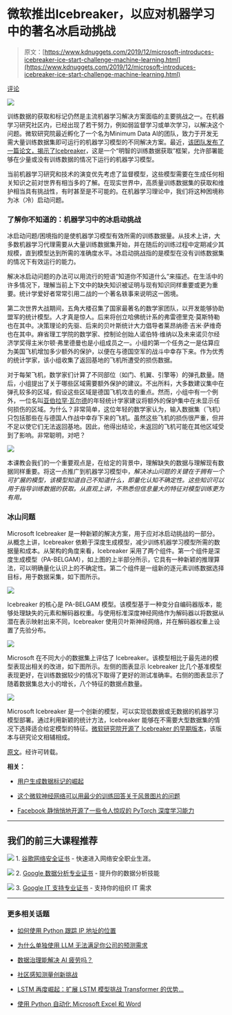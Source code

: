 # 微软推出Icebreaker，以应对机器学习中的著名冰启动挑战

> 原文：[https://www.kdnuggets.com/2019/12/microsoft-introduces-icebreaker-ice-start-challenge-machine-learning.html](https://www.kdnuggets.com/2019/12/microsoft-introduces-icebreaker-ice-start-challenge-machine-learning.html)

[评论](#comments)

![](../Images/da656aed737cb102a89a46b0ea1bbe65.png)

训练数据的获取和标记仍然是主流机器学习解决方案面临的主要挑战之一。在机器学习研究社区内，已经出现了若干努力，例如弱监督学习或单次学习，以解决这个问题。微软研究院最近孵化了一个名为Minimum Data AI的团队，致力于开发无需大量训练数据集即可运行的机器学习模型的不同解决方案。最近，[该团队发布了一篇论文，揭示了Icebreaker](https://papers.nips.cc/paper/9621-icebreaker-element-wise-efficient-information-acquisition-with-a-bayesian-deep-latent-gaussian-model)，这是一个“明智的训练数据获取”框架，允许部署能够在少量或没有训练数据的情况下运行的机器学习模型。

当前机器学习研究和技术的演变优先考虑了监督模型，这些模型需要在生成任何相关知识之前对世界有相当多的了解。在现实世界中，高质量训练数据集的获取和维护相当具有挑战性，有时甚至是不可能的。在机器学习理论中，我们将这种困境称为冰（冷）启动问题。

### 了解你不知道的：机器学习中的冰启动挑战

冰启动问题/困境指的是使机器学习模型有效所需的训练数据量。从技术上讲，大多数机器学习代理需要从大量训练数据集开始，并在随后的训练过程中定期减少其规模，直到模型达到所需的准确度水平。冰启动挑战指的是模型在没有训练数据集的情况下有效运行的能力。

解决冰启动问题的办法可以用流行的短语“知道你不知道什么”来描述。在生活中的许多情况下，理解当前上下文中的缺失知识被证明与现有知识同样重要或更为重要。统计学爱好者常常引用二战的一个著名轶事来说明这一困境。

第二次世界大战期间，五角大楼召集了国家最著名的数学家团队，以开发能够协助盟军的统计模型。人才真是惊人。后来将创立哈佛统计系的弗雷德里克·莫斯特勒也在其中。决策理论的先驱、后来的贝叶斯统计大力倡导者莱昂纳德·吉米·萨维奇也在其中。麻省理工学院的数学家、控制论创始人诺伯特·维纳以及未来诺贝尔经济学奖得主米尔顿·弗里德曼也是小组成员之一。小组的第一个任务之一是估算应为美国飞机增加多少额外的保护，以便在与德国空军的战斗中幸存下来。作为优秀的统计学家，该小组收集了返回基地的飞机所遭受的损伤数据。

对于每架飞机，数学家们计算了不同部位（如门、机翼、引擎等）的弹孔数量。随后，小组提出了关于哪些区域需要额外保护的建议。不出所料，大多数建议集中在弹孔较多的区域，假设这些区域是德国飞机攻击的重点。然而，小组中有一个例外，一位名叫[亚伯拉罕·瓦尔德](https://en.wikipedia.org/wiki/Abraham_Wald?source=post_page---------------------------)的年轻统计学家建议将额外的保护集中在未显示任何损伤的区域。为什么？非常简单，这位年轻的数学家认为，输入数据集（飞机）只包括那些在与德国人作战中幸存下来的飞机。虽然这些飞机的损伤很严重，但并不足以使它们无法返回基地。因此，他得出结论，未返回的飞机可能在其他区域受到了影响。非常聪明，对吧？

![](../Images/79ced63380a66e543764a9a3dc5dc87f.png)

本课教会我们的一个重要观点是，在给定的背景中，理解缺失的数据与理解现有数据同样重要。将这一点推广到机器学习模型中，*解决冰山问题的关键在于拥有一个可扩展的模型，该模型知道自己不知道什么，即量化认知不确定性。这些知识可以用于指导训练数据的获取。从直观上讲，不熟悉但信息量大的特征对模型训练更为有用。*

### 冰山问题

Microsoft Icebreaker 是一种新颖的解决方案，用于应对冰启动挑战的一部分。从概念上讲，Icebreaker 依赖于深度生成模型，减少训练机器学习模型所需的数据量和成本。从架构的角度来看，Icebreaker 采用了两个组件。第一个组件是深度生成模型（PA-BELGAM），如上图的上半部分所示，它具有一种新颖的推理算法，可以明确量化认识上的不确定性。第二个组件是一组新的逐元素训练数据选择目标，用于数据采集，如下图所示。

![](../Images/02802ce523504bb20af98b084983e168.png)

Icebreaker 的核心是 PA-BELGAM 模型。该模型基于一种变分自编码器版本，能够处理缺失的元素和解码器权重。与使用标准深度神经网络作为解码器以将数据从潜在表示映射出来不同，Icebreaker 使用贝叶斯神经网络，并在解码器权重上设置了先验分布。

![](../Images/95820f5e593aabc1809a193ef1175869.png)

Microsoft 在不同大小的数据集上评估了 Icebreaker。该模型相比于最先进的模型表现出相关的改进，如下图所示。左侧的图表显示 Icebreaker 比几个基准模型表现更好，在训练数据较少的情况下取得了更好的测试准确率。右侧的图表显示了随着数据集总大小的增长，八个特征的数据点数量。

![](../Images/3d67b2800b4c4f85241e62405e1fd414.png)

Microsoft Icebreaker 是一个创新的模型，可以实现低数据或无数据的机器学习模型部署。通过利用新颖的统计方法，Icebreaker 能够在不需要大型数据集的情况下选择适合给定模型的特征。[微软研究院开源了 Icebreaker 的早期版本](https://github.com/microsoft/Icebreaker)，该版本与研究论文相辅相成。

[原文](https://towardsdatascience.com/microsoft-introduces-icebreaker-to-address-the-famous-ice-start-challenges-in-machine-learning-10ee0363ede3)。经许可转载。

**相关：**

+   [用户生成数据标记的崛起](/2019/12/rise-user-generated-data-labeling.html)

+   [这个微软神经网络可以用最少的训练回答关于风景图片的问题](/2019/10/microsoft-neural-network-answer-questions-scenic-images-minimum-training.html)

+   [Facebook 静悄悄地开源了一些令人惊叹的 PyTorch 深度学习能力](/2019/11/facebook-quietly-open-sourcing-amazing-deep-learning-capabilities-pytorch.html)

* * *

## 我们的前三大课程推荐

![](../Images/0244c01ba9267c002ef39d4907e0b8fb.png) 1\. [谷歌网络安全证书](https://www.kdnuggets.com/google-cybersecurity) - 快速进入网络安全职业生涯。

![](../Images/e225c49c3c91745821c8c0368bf04711.png) 2\. [Google 数据分析专业证书](https://www.kdnuggets.com/google-data-analytics) - 提升你的数据分析技能

![](../Images/0244c01ba9267c002ef39d4907e0b8fb.png) 3\. [Google IT 支持专业证书](https://www.kdnuggets.com/google-itsupport) - 支持你的组织 IT 需求

* * *

### 更多相关话题

+   [如何使用 Python 跟踪 IP 地址的位置](https://www.kdnuggets.com/2023/01/track-location-ip-address-python.html)

+   [为什么单独使用 LLM 无法满足你公司的预测需求](https://www.kdnuggets.com/2024/01/pecan-llms-used-alone-cant-address-companys-predictive-needs)

+   [数据治理能解决 AI 疲劳吗？](https://www.kdnuggets.com/can-data-governance-address-ai-fatigue)

+   [社区感知测量创新挑战](https://www.kdnuggets.com/2023/05/nij-innovations-measuring-community-perceptions-challenge.html)

+   [LSTM 再度崛起：扩展 LSTM 模型挑战 Transformer 的优势…](https://www.kdnuggets.com/lstms-rise-again-extended-lstm-models-challenge-the-transformer-superiority)

+   [使用 Python 自动化 Microsoft Excel 和 Word](https://www.kdnuggets.com/2021/08/automate-microsoft-excel-word-python.html)

